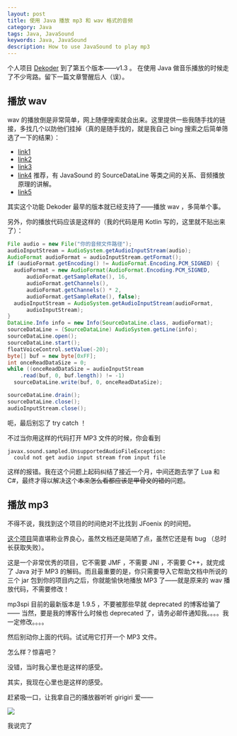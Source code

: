 ```yaml
---
layout: post
title: 使用 Java 播放 mp3 和 wav 格式的音频
category: Java
tags: Java, JavaSound
keywords: Java, JavaSound
description: How to use JavaSound to play mp3
---
```


个人项目 [Dekoder](https://github.com/ice1000/Dekoder) 到了第五个版本——v1.3 。
在使用 Java 做音乐播放的时候走了不少弯路。留下一篇文章警醒后人（误）。

## 播放 wav

wav 的播放倒是非常简单，网上随便搜索就会出来。这里提供一些我随手找的链接，多找几个以防他们挂掉（真的是随手找的，就是我自己 bing 搜索之后简单筛选了一下的结果）：

- [link1](http://www.anyexample.com/programming/java/java_play_wav_sound_file.xml)
- [link2](http://blog.163.com/penghaimin138@126/blog/static/1336243962009103010149510)
- [link3](http://blog.csdn.net/zi_jun/article/details/7971846)
- [link4](http://tech.163.com/tm/030531/030531_95896.html) 推荐，有 JavaSound 的 SourceDataLine 等类之间的关系、音频播放原理的讲解。
- [link5](http://blog.csdn.net/jgd28/article/details/4566672)

其实这个功能 Dekoder 最早的版本就已经支持了——播放 wav ，多简单个事。

另外，你的播放代码应该是这样的（我的代码是用 Kotlin 写的，这里就不贴出来了）：

```java
File audio = new File("你的音频文件路径");
audioInputStream = AudioSystem.getAudioInputStream(audio);
AudioFormat audioFormat = audioInputStream.getFormat();
if (audioFormat.getEncoding() != AudioFormat.Encoding.PCM_SIGNED) {
  audioFormat = new AudioFormat(AudioFormat.Encoding.PCM_SIGNED,
      audioFormat.getSampleRate(), 16,
      audioFormat.getChannels(),
      audioFormat.getChannels() * 2,
      audioFormat.getSampleRate(), false);
  audioInputStream = AudioSystem.getAudioInputStream(audioFormat,
      audioInputStream);
}
DataLine.Info info = new Info(SourceDataLine.class, audioFormat);
sourceDataLine = (SourceDataLine) AudioSystem.getLine(info);
sourceDataLine.open();
sourceDataLine.start();
floatVoiceControl.setValue(-20);
byte[] buf = new byte[0xFF];
int onceReadDataSize = 0;
while ((onceReadDataSize = audioInputStream
    .read(buf, 0, buf.length)) != -1)
  sourceDataLine.write(buf, 0, onceReadDataSize);

sourceDataLine.drain();
sourceDataLine.close();
audioInputStream.close();
```

呃，最后别忘了 try catch ！

不过当你用这样的代码打开 MP3 文件的时候，你会看到 

```
javax.sound.sampled.UnsupportedAudioFileException: 
  could not get audio input stream from input file
```

这样的报错。我在这个问题上起码纠结了接近一个月，中间还跑去学了 Lua 和 C#，最终才得以解决这个~~本来怎么看都应该是甲骨文的错的~~问题。

## 播放 mp3

不得不说，我找到这个项目的时间绝对不比找到 JFoenix 的时间短。

[这个项目](http://www.javazoom.net/mp3spi/sources.html)简直堪称业界良心，虽然文档还是简陋了点，虽然它还是有 bug （总时长获取失败）。

这是一个非常优秀的项目，它不需要 JMF ，不需要 JNI ，不需要 C\+\+，就完成了 Java 对于 MP3 的解码。而且最重要的是，你只需要导入它帮助文档中所说的三个 jar 包到你的项目内之后，你就能愉快地播放 MP3 了——就是原来的 wav 播放代码，不需要修改！

mp3spi 目前的最新版本是 1.9.5 ，不要被那些早就 deprecated 的博客给骗了——
当然，要是我的博客什么时候也 deprecated 了，请务必邮件通知我。。。。我一定修改。。。。

然后别动你上面的代码。试试用它打开一个 MP3 文件。

怎么样？惊喜吧？

没错，当时我心里也是这样的感受。

其实，我现在心里也是这样的感受。

赶紧吸一口，让我拿自己的播放器听听 girigiri 爱——

![](https://coding.net/u/ice1000/p/Images/git/raw/master/blog-img/old/java/javasound/1.png)

我说完了
